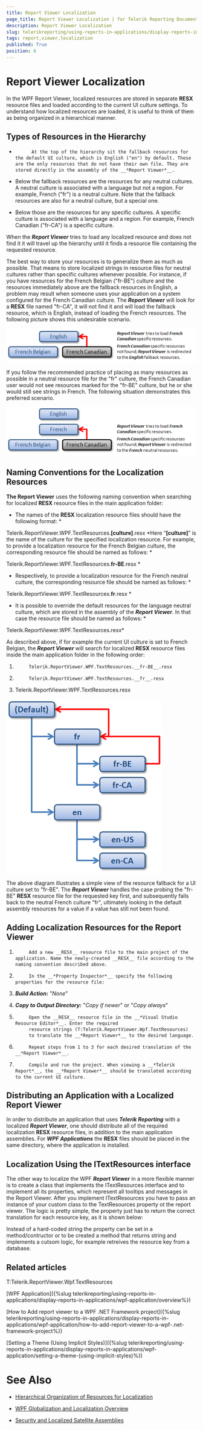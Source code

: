```yaml
---
title: Report Viewer Localization
page_title: Report Viewer Localization | for Telerik Reporting Documentation
description: Report Viewer Localization
slug: telerikreporting/using-reports-in-applications/display-reports-in-applications/wpf-application/report-viewer-localization
tags: report,viewer,localization
published: True
position: 6
---
```


# Report Viewer Localization



In the WPF Report Viewer, localized resources are stored in separate __RESX__ resource files and loaded according to the current UI culture settings. To understand how localized resources are loaded, it is useful to think of them as being organized in a hierarchical manner.
      

## Types of Resources in the Hierarchy

* 
            At the top of the hierarchy sit the fallback resources for the default UI culture, which is English ("en") by default. These are the only resources that do not have their own file. They are stored directly in the assembly of the __*Report Viewer*__.
          

* Below the fallback resources are the resources for any neutral cultures. A neutral culture is associated with a language but not a region. For example, French ("fr") is a neutral culture. Note that the fallback resources are also for a neutral culture, but a special one.

* Below those are the resources for any specific cultures. A specific culture is associated with a language and a region. For example, French Canadian ("fr-CA") is a specific culture.

When the __*Report Viewer*__ tries to load any localized resource and does not find it it will travel up the hierarchy until it finds a resource file containing the requested resource.
        

The best way to store your resources is to generalize them as much as possible. That means to store localized strings in resource files for neutral cultures rather than specific cultures whenever possible. For instance, if you have resources for the French Belgian ("fr-BE") culture and the resources immediately above are the fallback resources in English, a problem may result when someone uses your application on a system configured for the French Canadian culture. The __*Report Viewer*__ will look for a __RESX__ file named "fr-CA", it will not find it and will load the fallback resource, which is English, instead of loading the French resources. The following picture shows this undesirable scenario.
        

  
  ![](images/localization1.png)

If you follow the recommended practice of placing as many resources as possible in a neutral resource file for the "fr" culture, the French Canadian user would not see resources marked for the "fr-BE" culture, but he or she would still see strings in French. The following situation demonstrates this preferred scenario.

  
  ![](images/localization2.png)

## Naming Conventions for the Localization Resources

__The Report Viewer__ uses the following naming convention when searching for localized __RESX__ resource files in the main application folder:
        

* The names of the __RESX__ localization resource files should have the following format:
            *

Telerik.ReportViewer.WPF.TextResources.__[culture]__.resx
              *Here “__[culture]__” is the name of the culture for the specified localization resource. For example, to provide a localization resource
              for the French Belgian culture, the corresponding resource file should be named as follows:
            *

Telerik.ReportViewer.WPF.TextResources.__fr-BE__.resx
              *

* Respectively, to provide a localization resource for the French neutral culture, the corresponding resource file should
              be named as follows:
            *

Telerik.ReportViewer.WPF.TextResources.__fr__.resx
              *

* It is possible to override the default resources for the language neutral culture, which are stored in the assembly of the
              __*Report Viewer*__. In that case the resource file should be named as follows:
            *

Telerik.ReportViewer.WPF.TextResources.resx*

As described above, if for example the current UI culture is set to French Belgian, the __*Report Viewer*__ will search for localized __RESX__ resource files inside the main application folder in the following order:
        

1. 
            Telerik.ReportViewer.WPF.TextResources.__fr-BE__.resx
          

1. 
            Telerik.ReportViewer.WPF.TextResources.__fr__.resx
          

1. Telerik.ReportViewer.WPF.TextResources.resx

  
  ![](images/localization3.png)

The above diagram illustrates a simple view of the resource fallback for a UI culture set to "fr-BE". The __*Report Viewer*__ handles the case probing the "fr-BE" __RESX__ resource file for the requested key first, and subsequently falls back to the neutral French culture "fr", ultimately looking in the default assembly resources for a value if a value has still not been found.
        

## Adding Localization Resources for the Report Viewer

1. 
            Add a new __RESX__ resource file to the main project of the application. Name the newly-created __RESX__ file according to the naming convention described above.
          

1. 
            In the __*Property Inspector*__ specify the following properties for the resource file:
            

1. __*Build Action:*__ "*None*"
              

1. __*Copy to Output Directory:*__ "*Copy if newer*" or "*Copy always*"
              

1. 
            Open the __RESX__ resource file in the __*Visual Studio Resource Editor*__. Enter the required
            resource strings (T:Telerik.ReportViewer.Wpf.TextResources)
            to translate the __*Report Viewer*__ to the desired language.
          

1. 
            Repeat steps from 1 to 3 for each desired translation of the __*Report Viewer*__.
          

1. 
            Compile and run the project. When viewing a __*Telerik Report*__, the __*Report Viewer*__ should be translated according to the current UI culture.
          

## Distributing an Application with a Localized Report Viewer

In order to distribute an application that uses __*Telerik Reporting*__
          with a localized __*Report Viewer*__, one should distribute all of the required
          localization __RESX__ resource files, in addition to the main application assemblies.
          For __*WPF Applications*__ the __RESX__
          files should be placed in the same directory, where the application is installed.
        

## Localization Using the ITextResources interface

The other way to localize the WPF __*Report Viewer*__ in a more flexible manner is to create a class that implements the
          ITextResources interface and to implement all its properties, which represent all tooltips and messages in the Report Viewer. After you implement ITextResources you have to pass an instance of your custom class to the TextResources property ot the report viewer. The logic is pretty
          simple, the property just has to return the correct translation for each resource key, as it is shown below:
        

	



	



Instead of a hard-coded string the property can be set in a method/contructor or to be created a method that returns string and implements a cutsom logic,
          for example retreives the resource key from a database.
        

	



	



## Related articles

T:Telerik.ReportViewer.Wpf.TextResources

[WPF Application]({%slug telerikreporting/using-reports-in-applications/display-reports-in-applications/wpf-application/overview%})

[How to Add report viewer to a WPF .NET Framework project]({%slug telerikreporting/using-reports-in-applications/display-reports-in-applications/wpf-application/how-to-add-report-viewer-to-a-wpf-.net-framework-project%})

[Setting a Theme (Using Implicit Styles)]({%slug telerikreporting/using-reports-in-applications/display-reports-in-applications/wpf-application/setting-a-theme-(using-implicit-styles)%})

# See Also

 * [Hierarchical Organization of Resources for Localization](http://msdn2.microsoft.com/en-us/library/756hydy4(VS.71).aspx)

 * [WPF Globalization and Localization Overview](http://msdn.microsoft.com/en-us/library/ms788718(v=VS.85).aspx)

 * [Security and Localized Satellite Assemblies](http://msdn2.microsoft.com/en-us/library/ff8dk041(VS.71).aspx)
